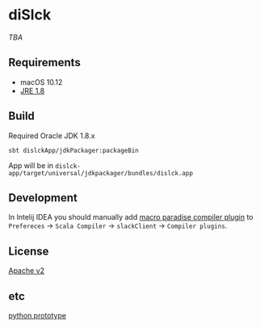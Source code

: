 # diSlck

_TBA_


## Requirements

* macOS 10.12
* [JRE 1.8](http://www.oracle.com/technetwork/java/javase/downloads/jre8-downloads-2133155.html)


## Build

Required Oracle JDK 1.8.x

```
sbt dislckApp/jdkPackager:packageBin

```

App will be in `dislck-app/target/universal/jdkpackager/bundles/dislck.app`


## Development

In Intelij IDEA you should manually add 
[macro paradise compiler plugin](https://search.maven.org/remotecontent?filepath=org/scalamacros/paradise_2.12.2/2.1.0/paradise_2.12.2-2.1.0.jar)
to `Prefereces` -> `Scala Compiler` -> `slackClient` -> `Compiler plugins`.


## License

[Apache v2](LICENSE.txt)

## etc

[python prototype](https://github.com/maizy/dislck/tree/python-prototype)
